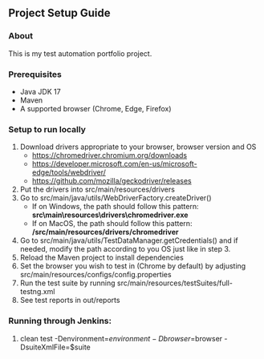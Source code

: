 ## Project Setup Guide

### About

This is my test automation portfolio project.

### Prerequisites

- Java JDK 17
- Maven
- A supported browser (Chrome, Edge, Firefox)

### Setup to run locally

1. Download drivers appropriate to your browser, browser version and OS
   - https://chromedriver.chromium.org/downloads
   - https://developer.microsoft.com/en-us/microsoft-edge/tools/webdriver/
   - https://github.com/mozilla/geckodriver/releases
2. Put the drivers into src/main/resources/drivers
3. Go to src/main/java/utils/WebDriverFactory.createDriver()
   - If on Windows, the path should follow this pattern: **src\\main\\resources\\drivers\\chromedriver.exe**
   - If on MacOS, the path should follow this pattern: **/src/main/resources/drivers/chromedriver**
4. Go to src/main/java/utils/TestDataManager.getCredentials() and if needed, modify the path according to you OS just like in step 3.
5. Reload the Maven project to install dependencies
5. Set the browser you wish to test in (Chrome by default) by adjusting src/main/resources/configs/config.properties
6. Run the test suite by running src/main/resources/testSuites/full-testng.xml
7. See test reports in out/reports

### Running through Jenkins:

1. clean test -Denvironment=$environment -Dbrowser=$browser -DsuiteXmlFile=$suite

